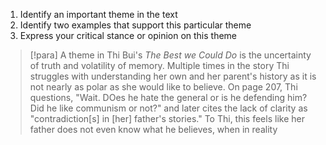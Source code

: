 1. Identify an important theme in the text
2. Identify two examples that support this particular theme
3. Express your critical stance or opinion on this theme

> [!para]
> A theme in Thi Bui's *The Best we Could Do* is the uncertainty of truth and volatility of memory. Multiple times in the story Thi struggles with understanding her own and her parent's history as it is not nearly as polar as she would like to believe. On page 207, Thi questions, "Wait. DOes he hate the general or is he defending him? Did he like communism or not?" and later cites the lack of clarity as "contradiction[s] in [her] father's stories." To Thi, this feels like her father does not even know what he believes, when in reality 